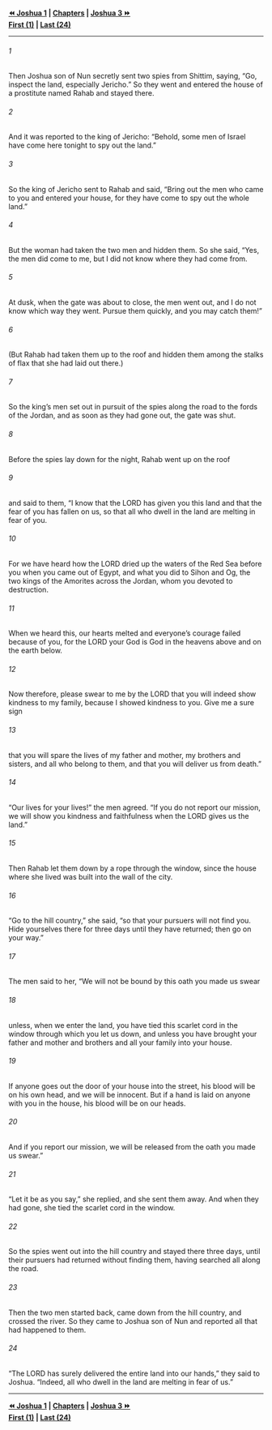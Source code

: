   
**[⏪ Joshua 1](./Joshua%201.md) | [Chapters](./_index.md) | [Joshua 3 ⏩](./Joshua%203.md)**  
**[First (1)](./Joshua%201.md) | [Last (24)](./Joshua%2024.md)**  
  
---  
  
###### 1  
Then Joshua son of Nun secretly sent two spies from Shittim, saying, “Go, inspect the land, especially Jericho.” So they went and entered the house of a prostitute named Rahab and stayed there.  
  
###### 2  
And it was reported to the king of Jericho: “Behold, some men of Israel have come here tonight to spy out the land.”  
  
###### 3  
So the king of Jericho sent to Rahab and said, “Bring out the men who came to you and entered your house, for they have come to spy out the whole land.”  
  
###### 4  
But the woman had taken the two men and hidden them. So she said, “Yes, the men did come to me, but I did not know where they had come from.  
  
###### 5  
At dusk, when the gate was about to close, the men went out, and I do not know which way they went. Pursue them quickly, and you may catch them!”  
  
###### 6  
(But Rahab had taken them up to the roof and hidden them among the stalks of flax that she had laid out there.)  
  
###### 7  
So the king’s men set out in pursuit of the spies along the road to the fords of the Jordan, and as soon as they had gone out, the gate was shut.  
  
###### 8  
Before the spies lay down for the night, Rahab went up on the roof  
  
###### 9  
and said to them, “I know that the LORD has given you this land and that the fear of you has fallen on us, so that all who dwell in the land are melting in fear of you.  
  
###### 10  
For we have heard how the LORD dried up the waters of the Red Sea before you when you came out of Egypt, and what you did to Sihon and Og, the two kings of the Amorites across the Jordan, whom you devoted to destruction.  
  
###### 11  
When we heard this, our hearts melted and everyone’s courage failed because of you, for the LORD your God is God in the heavens above and on the earth below.  
  
###### 12  
Now therefore, please swear to me by the LORD that you will indeed show kindness to my family, because I showed kindness to you. Give me a sure sign  
  
###### 13  
that you will spare the lives of my father and mother, my brothers and sisters, and all who belong to them, and that you will deliver us from death.”  
  
###### 14  
“Our lives for your lives!” the men agreed. “If you do not report our mission, we will show you kindness and faithfulness when the LORD gives us the land.”  
  
###### 15  
Then Rahab let them down by a rope through the window, since the house where she lived was built into the wall of the city.  
  
###### 16  
“Go to the hill country,” she said, “so that your pursuers will not find you. Hide yourselves there for three days until they have returned; then go on your way.”  
  
###### 17  
The men said to her, “We will not be bound by this oath you made us swear  
  
###### 18  
unless, when we enter the land, you have tied this scarlet cord in the window through which you let us down, and unless you have brought your father and mother and brothers and all your family into your house.  
  
###### 19  
If anyone goes out the door of your house into the street, his blood will be on his own head, and we will be innocent. But if a hand is laid on anyone with you in the house, his blood will be on our heads.  
  
###### 20  
And if you report our mission, we will be released from the oath you made us swear.”  
  
###### 21  
“Let it be as you say,” she replied, and she sent them away. And when they had gone, she tied the scarlet cord in the window.  
  
###### 22  
So the spies went out into the hill country and stayed there three days, until their pursuers had returned without finding them, having searched all along the road.  
  
###### 23  
Then the two men started back, came down from the hill country, and crossed the river. So they came to Joshua son of Nun and reported all that had happened to them.  
  
###### 24  
“The LORD has surely delivered the entire land into our hands,” they said to Joshua. “Indeed, all who dwell in the land are melting in fear of us.”  
  
  
---  
  
**[⏪ Joshua 1](./Joshua%201.md) | [Chapters](./_index.md) | [Joshua 3 ⏩](./Joshua%203.md)**  
**[First (1)](./Joshua%201.md) | [Last (24)](./Joshua%2024.md)**  
  

